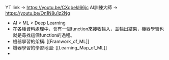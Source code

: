 YT link -> https://youtu.be/CXgbekl66jc
AI訓練大師 -> https://youtu.be/On1N8u1z2Ng

+ AI > ML > Deep Learning
+ 在各種資料處理中，會有一個function來接收輸入，並輸出結果，機器學習也就是尋找這個function的過程。
+ 機器學習的架構: [[Framwork_of_ML]]
+ 機器學習的學習地圖: [[Learning_Map_of_ML]]
+